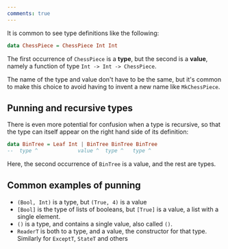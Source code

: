 ```yaml
---
comments: true
---
```


It is common to see type definitions like the following:

```haskell
data ChessPiece = ChessPiece Int Int
```

The first occurrence of `ChessPiece` is a **type**, but the second is a **value**, namely a function of type `Int -> Int -> ChessPiece`. 

The name of the type and value don't have to be the same, but it's common to make this choice to avoid having to invent a new name like `MkChessPiece`. 

## Punning and recursive types

There is even more potential for confusion when a type is recursive, so that the type can itself appear on the right hand side of its definition:

```haskell
data BinTree = Leaf Int | BinTree BinTree BinTree
--  type ^             value ^  type ^   type ^
``` 

Here, the second occurrence of `BinTree` is a value, and the rest are types.

## Common examples of punning

- `(Bool, Int)` is a type, but `(True, 4)` is a value
- `[Bool]` is the type of lists of booleans, but `[True]` is a value, a list with a single element.
- `()` is a type, and contains a single value, also called `()`.
- `ReaderT` is both to a type, and a value, the constructor for that type. Similarly for `ExceptT`, `StateT` and others